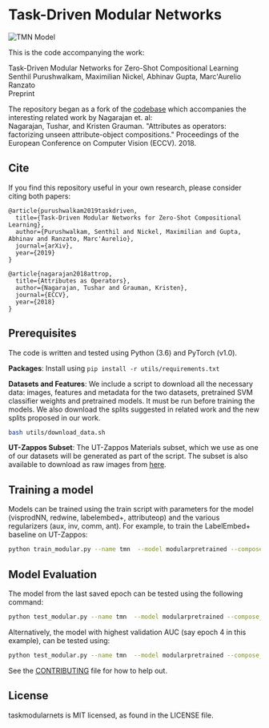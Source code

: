 # Task-Driven Modular Networks

![TMN Model](http://www.cs.cmu.edu/~spurushw/projects/compositional/teaser.png)

This is the code accompanying the work:  

Task-Driven Modular Networks for Zero-Shot Compositional Learning<br/>
Senthil Purushwalkam, Maximilian Nickel, Abhinav Gupta, Marc'Aurelio Ranzato<br/>
Preprint<br/>

The repository began as a fork of the [codebase](https://github.com/Tushar-N/attributes-as-operators) which accompanies the interesting related work by Nagarajan et. al:<br/>
Nagarajan, Tushar, and Kristen Grauman. "Attributes as operators: factorizing unseen attribute-object compositions." Proceedings of the European Conference on Computer Vision (ECCV). 2018.

## Cite

If you find this repository useful in your own research, please consider citing both papers:

```
@article{purushwalkam2019taskdriven,
  title={Task-Driven Modular Networks for Zero-Shot Compositional Learning},
  author={Purushwalkam, Senthil and Nickel, Maximilian and Gupta, Abhinav and Ranzato, Marc'Aurelio},
  journal={arXiv},
  year={2019}
}

@article{nagarajan2018attrop,
  title={Attributes as Operators},
  author={Nagarajan, Tushar and Grauman, Kristen},
  journal={ECCV},
  year={2018}
}
```


## Prerequisites
The code is written and tested using Python (3.6) and PyTorch (v1.0). 

**Packages**: Install using `pip install -r utils/requirements.txt`

**Datasets and Features**: We include a script to download all the necessary data: images, features and metadata for the two datasets, pretrained SVM classifier weights and pretrained models. It must be run before training the models. We also download the splits suggested in related work and the new splits proposed in our work. 

```bash
bash utils/download_data.sh
```

**UT-Zappos Subset**: The UT-Zappos Materials subset, which we use as one of our datasets will be generated as part of the script. The subset is also available to download as raw images from [here](https://www.cs.utexas.edu/~tushar/attribute-ops/ut-zap50k-materials.zip). 

## Training a model

Models can be trained using the train script with parameters for the model (visprodNN, redwine, labelembed+, attributeop) and the various regularizers (aux, inv, comm, ant). For example, to train the LabelEmbed+ baseline on UT-Zappos:

```bash
python train_modular.py --name tmn  --model modularpretrained --compose_type nn --batch_size 256 --softmax --lr 0.001 --lrg 0.01 --num_negs 600 --embed_rank 64 --glove_init --nmods 24 --emb_dim 16 --nlayers 3 --test_batch_size 32 --adam --pair_dropout 0.0 --pair_dropout_epoch 1 --max_epochs 5
```


## Model Evaluation

The model from the last saved epoch can be tested using the following command:

```bash
python test_modular.py --name tmn  --model modularpretrained --compose_type nn --embed_rank 64 --glove_init --nmods 24 --emb_dim 16 --nlayers 3 --test_batch_size 32 --test_set test
```

Alternatively, the model with highest validation AUC (say epoch 4 in this example), can be tested
using:

```bash
python test_modular.py --name tmn  --model modularpretrained --compose_type nn --embed_rank 64 --glove_init --nmods 24 --emb_dim 16 --nlayers 3 --test_batch_size 32 --test_set test --load models/tmn/ckpt_E_4.t7
```



See the [CONTRIBUTING](CONTRIBUTING.md) file for how to help out.

## License
taskmodularnets is MIT licensed, as found in the LICENSE file.
